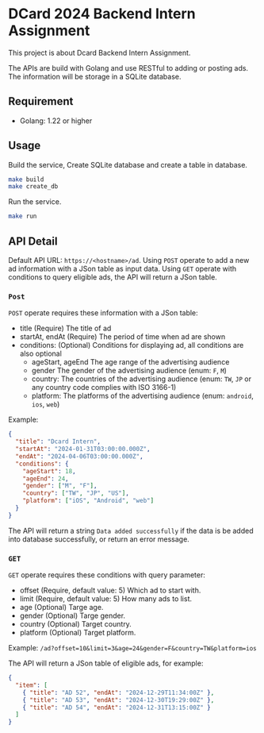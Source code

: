 # DCard 2024 Backend Intern Assignment

This project is about Dcard Backend Intern Assignment.

The APIs are build with Golang and use RESTful to adding or posting ads.
The information will be storage in a SQLite database.

## Requirement

- Golang: 1.22 or higher

## Usage

Build the service, Create SQLite database and create a table in database.

```sh
make build
make create_db
```

Run the service.

```sh
make run
```

## API Detail

Default API URL: `https://<hostname>/ad`.
Using `POST` operate to add a new ad information with a JSon table as input data.
Using `GET` operate with conditions to query eligible ads, the API will return a JSon table.

### `Post`

`POST` operate requires these information with a JSon table:

- title (Require)
  The title of ad
- startAt, endAt (Require)
  The period of time when ad are shown
- conditions: (Optional)
  Conditions for displaying ad, all conditions are also optional
  - ageStart, ageEnd
    The age range of the advertising audience
  - gender
    The gender of the advertising audience (enum: `F`, `M`)
  - country:
    The countries of the advertising audience (enum: `TW`, `JP` or any country code complies with ISO 3166-1)
  - platform:
    The platforms of the advertising audience (enum: `android`, `ios`, `web`)

Example:

```json
{
  "title": "Dcard Intern",
  "startAt": "2024-01-31T03:00:00.000Z",
  "endAt": "2024-04-06T03:00:00.000Z",
  "conditions": {
    "ageStart": 18,
    "ageEnd": 24,
    "gender": ["M", "F"],
    "country": ["TW", "JP", "US"],
    "platform": ["iOS", "Android", "web"]
  }
}
```

The API will return a string `Data added successfully` if the data is be added into database successfully, or return an error message.

### `GET`

`GET` operate requires these conditions with query parameter:

- offset (Require, default value: 5)
  Which ad to start with.
- limit (Require, default value: 5)
  How many ads to list.
- age (Optional)
  Targe age.
- gender (Optional)
  Targe gender.
- country (Optional)
  Target country.
- platform (Optional)
  Target platform.

Example: `/ad?offset=10&limit=3&age=24&gender=F&country=TW&platform=ios`

The API will return a JSon table of eligible ads, for example:

```json
{
  "item": [
    { "title": "AD 52", "endAt": "2024-12-29T11:34:00Z" },
    { "title": "AD 53", "endAt": "2024-12-30T19:29:00Z" },
    { "title": "AD 54", "endAt": "2024-12-31T13:15:00Z" }
  ]
}
```
